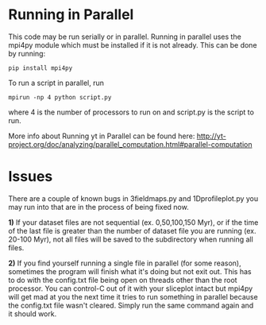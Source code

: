 # Running in Parallel

This code may be run serially or in parallel. Running in parallel uses the mpi4py module which must be installed if it is not already.
This can be done by running: 

    pip install mpi4py

To run a script in parallel, run 

    mpirun -np 4 python script.py

where 4 is the number of processors to run on and script.py is the script to run.

More info about Running yt in Parallel can be found here: http://yt-project.org/doc/analyzing/parallel_computation.html#parallel-computation

# Issues

There are a couple of known bugs in 3fieldmaps.py and 1Dprofileplot.py you may run into that are in the process of being fixed now.

**1)**
If your dataset files are not sequential (ex. 0,50,100,150 Myr), or if the time of the last file is greater than the number of dataset file you are running (ex. 20-100 Myr), not all files will be saved to the subdirectory when running all files.

**2)**
If you find yourself running a single file in parallel (for some reason), sometimes the program will finish what it's doing but not exit out. This has to do with the config.txt file being open on threads other than the root processor. You can control-C out of it with your sliceplot intact but mpi4py will get mad at you the next time it tries to run something in parallel because the config.txt file wasn't cleared. Simply run the same command again and it should work.
